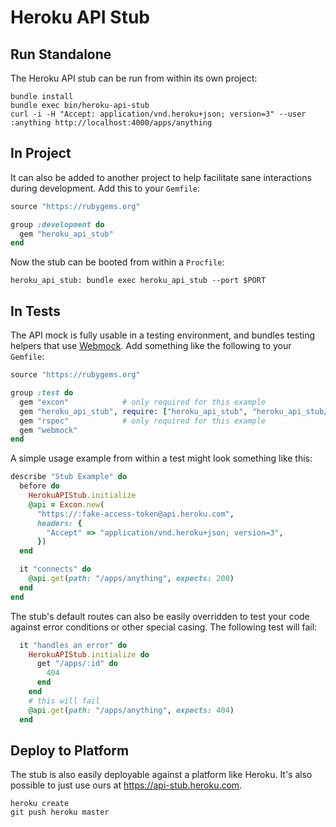 # Heroku API Stub

## Run Standalone

The Heroku API stub can be run from within its own project:

    bundle install
    bundle exec bin/heroku-api-stub
    curl -i -H "Accept: application/vnd.heroku+json; version=3" --user :anything http://localhost:4000/apps/anything

## In Project

It can also be added to another project to help facilitate sane interactions
during development. Add this to your `Gemfile`:

``` ruby
source "https://rubygems.org"

group :development do
  gem "heroku_api_stub"
end
```

Now the stub can be booted from within a `Procfile`:

```
heroku_api_stub: bundle exec heroku_api_stub --port $PORT
```

## In Tests

The API mock is fully usable in a testing environment, and bundles testing helpers that use [Webmock](https://github.com/bblimke/webmock). Add something like the following to your `Gemfile`:

``` ruby
source "https://rubygems.org"

group :test do
  gem "excon"            # only required for this example
  gem "heroku_api_stub", require: ["heroku_api_stub", "heroku_api_stub/test"]
  gem "rspec"            # only required for this example
  gem "webmock"
end
```

A simple usage example from within a test might look something like this:

``` ruby
describe "Stub Example" do
  before do
    HerokuAPIStub.initialize
    @api = Excon.new(
      "https://:fake-access-token@api.heroku.com",
      headers: {
        "Accept" => "application/vnd.heroku+json; version=3",
      })
  end

  it "connects" do
    @api.get(path: "/apps/anything", expects: 200)
  end
end
```

The stub's default routes can also be easily overridden to test your code
against error conditions or other special casing. The following test will fail:

``` ruby
  it "handles an error" do
    HerokuAPIStub.initialize do
      get "/apps/:id" do
        404
      end
    end
    # this will fail
    @api.get(path: "/apps/anything", expects: 404)
  end
```

## Deploy to Platform

The stub is also easily deployable against a platform like Heroku. It's also
possible to just use ours at https://api-stub.heroku.com.

```
heroku create
git push heroku master
```
